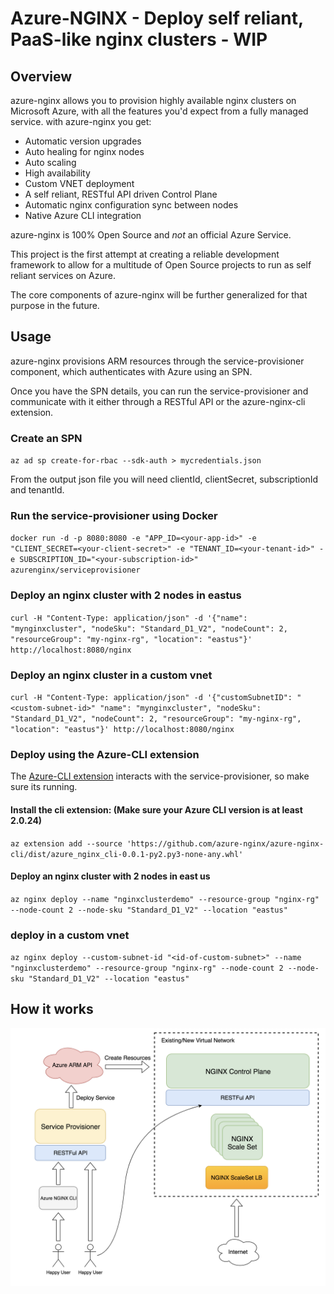 # Azure-NGINX - Deploy self reliant, PaaS-like nginx clusters - WIP

## Overview

azure-nginx allows you to provision highly available nginx clusters on Microsoft Azure, with all the features you'd expect from a fully managed service.
with azure-nginx you get:

* Automatic version upgrades
* Auto healing for nginx nodes
* Auto scaling
* High availability
* Custom VNET deployment
* A self reliant, RESTful API driven Control Plane
* Automatic nginx configuration sync between nodes
* Native Azure CLI integration

azure-nginx is 100% Open Source and *not* an official Azure Service.

This project is the first attempt at creating a reliable development framework to allow for a multitude of Open Source projects to run as self reliant services on Azure.

The core components of azure-nginx will be further generalized for that purpose in the future.

## Usage

azure-nginx provisions ARM resources through the service-provisioner component, which authenticates with Azure using an SPN.

Once you have the SPN details, you can run the service-provisioner and communicate with it either through a RESTful API or the azure-nginx-cli extension.

### Create an SPN

`az ad sp create-for-rbac --sdk-auth > mycredentials.json`

From the output json file you will need clientId, clientSecret, subscriptionId and tenantId.

### Run the service-provisioner using Docker

`docker run -d -p 8080:8080 -e "APP_ID=<your-app-id>" -e "CLIENT_SECRET=<your-client-secret>" -e "TENANT_ID=<your-tenant-id>" -e SUBSCRIPTION_ID="<your-subscription-id>" azurenginx/serviceprovisioner`

### Deploy an nginx cluster with 2 nodes in eastus

`curl -H "Content-Type: application/json" -d '{"name": "mynginxcluster", "nodeSku": "Standard_D1_V2", "nodeCount": 2, "resourceGroup": "my-nginx-rg", "location": "eastus"}' http://localhost:8080/nginx`

### Deploy an nginx cluster in a custom vnet

`curl -H "Content-Type: application/json" -d '{"customSubnetID": "<custom-subnet-id>" "name": "mynginxcluster", "nodeSku": "Standard_D1_V2", "nodeCount": 2, "resourceGroup": "my-nginx-rg", "location": "eastus"}' http://localhost:8080/nginx`

### Deploy using the Azure-CLI extension

The [Azure-CLI extension](https://github.com/azure-nginx/azure-nginx-cli) interacts with the service-provisioner, so make sure its running.

#### Install the cli extension: (Make sure your Azure CLI version is at least 2.0.24)

`az extension add --source 'https://github.com/azure-nginx/azure-nginx-cli/dist/azure_nginx_cli-0.0.1-py2.py3-none-any.whl'`

#### Deploy an nginx cluster with 2 nodes in east us

`az nginx deploy --name "nginxclusterdemo" --resource-group "nginx-rg" --node-count 2 --node-sku "Standard_D1_V2" --location "eastus"`

### deploy in a custom vnet

`az nginx deploy --custom-subnet-id "<id-of-custom-subnet>" --name "nginxclusterdemo" --resource-group "nginx-rg" --node-count 2 --node-sku "Standard_D1_V2" --location "eastus"`

## How it works

![diagram](diagram.png)








